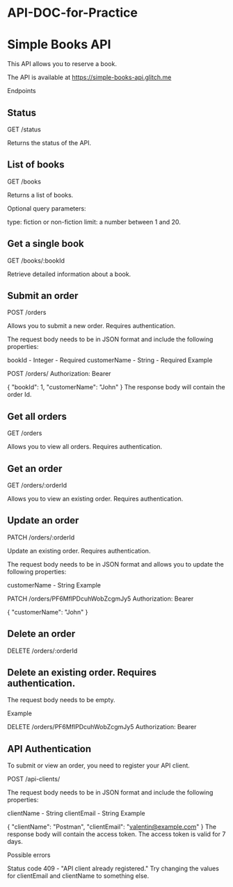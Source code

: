 # API-DOC-for-Practice
# Simple Books API
This API allows you to reserve a book.

The API is available at https://simple-books-api.glitch.me

Endpoints
## Status
GET /status

Returns the status of the API.

## List of books
GET /books

Returns a list of books.

Optional query parameters:

type: fiction or non-fiction
limit: a number between 1 and 20.

## Get a single book
GET /books/:bookId

Retrieve detailed information about a book.

## Submit an order
POST /orders

Allows you to submit a new order. Requires authentication.

The request body needs to be in JSON format and include the following properties:

bookId - Integer - Required
customerName - String - Required
Example

POST /orders/
Authorization: Bearer <YOUR TOKEN>

{
  "bookId": 1,
  "customerName": "John"
}
The response body will contain the order Id.

## Get all orders
GET /orders

Allows you to view all orders. Requires authentication.

## Get an order
GET /orders/:orderId

Allows you to view an existing order. Requires authentication.

## Update an order
PATCH /orders/:orderId

Update an existing order. Requires authentication.

The request body needs to be in JSON format and allows you to update the following properties:

customerName - String
Example

PATCH /orders/PF6MflPDcuhWobZcgmJy5
Authorization: Bearer <YOUR TOKEN>

{
  "customerName": "John"
}
## Delete an order
DELETE /orders/:orderId

## Delete an existing order. Requires authentication.

The request body needs to be empty.

Example

DELETE /orders/PF6MflPDcuhWobZcgmJy5
Authorization: Bearer <YOUR TOKEN>

## API Authentication
To submit or view an order, you need to register your API client.

POST /api-clients/

The request body needs to be in JSON format and include the following properties:

clientName - String
clientEmail - String
Example

{
   "clientName": "Postman",
   "clientEmail": "valentin@example.com"
}
The response body will contain the access token. The access token is valid for 7 days.

Possible errors

Status code 409 - "API client already registered." Try changing the values for clientEmail and clientName to something else.
